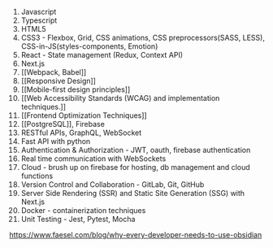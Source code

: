 
1. Javascript
2. Typescript
3. HTML5
4. CSS3 - Flexbox, Grid, CSS animations, CSS preprocessors(SASS, LESS), CSS-in-JS(styles-components, Emotion)
5. React - State management (Redux, Context API)
6. Next.js
7. [[Webpack, Babel]]
8. [[Responsive Design]]
9. [[Mobile-first design principles]]
10. [[Web Accessibility Standards (WCAG) and implementation techniques.]]
11. [[Frontend Optimization Techniques]]
12. [[PostgreSQL]], Firebase
13. RESTful APIs, GraphQL, WebSocket
14. Fast API with python
15. Authentication & Authorization - JWT, oauth, firebase authentication
16. Real time communication with WebSockets
17. Cloud - brush up on firebase for hosting, db management and cloud functions
18. Version Control and Collaboration - GitLab, Git, GitHub
19. Server Side Rendering (SSR) and Static Site Generation (SSG) with Next.js
20. Docker - containerization techniques
21. Unit Testing - Jest, Pytest, Mocha



https://www.faesel.com/blog/why-every-developer-needs-to-use-obsidian
